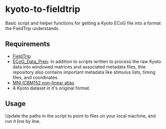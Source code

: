# kyoto-to-fieldtrip

Basic script and helper functions for getting a Kyoto ECoG file into a
format the FieldTrip understands.

## Requirements
* [FieldTrip](https://github.com/fieldtrip/fieldtrip)
* [ECoG_Data_Prep](https://github.com/crcox/ECoG_data_prep): In addition to scripts written to process the raw Kyoto data into windowed matrices and associated metadata files, thie repository also contains important metadata like stimulus lists, timing files, and coordinates.
* [MNI ICBM152 non-linear atlas](http://nist.mni.mcgill.ca/mni-icbm152-non-linear-6th-generation-symmetric-average-brain-stereotaxic-registration-model/)
* A Kyoto dataset in it's original format.


## Usage
Update the paths in the script to point to files on your local machine,
and run it line by line.

